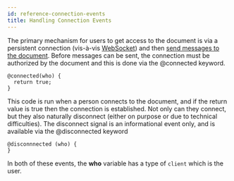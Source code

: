 ```yaml
---
id: reference-connection-events
title: Handling Connection Events
---
```


The primary mechanism for users to get access to the document is via a persistent connection (vis-à-vis [WebSocket](https://developer.mozilla.org/en-US/docs/Web/API/WebSockets_API)) and then [send messages to the document](/docs/reference-channels-handlers-futures). Before messages can be sent, the connection must be authorized by the document and this is done via the @connected keyword.

```adama
@connected(who) {
  return true;
}
```

This code is run when a person connects to the document, and if the return value is true then the connection is established. Not only can they connect, but they also naturally disconnect (either on purpose or due to technical difficulties). The disconnect signal is an informational event only, and is available via the @disconnected keyword

```adama
@disconnnected (who) {	
}
```

In both of these events, the **who** variable has a type of ```client``` which is the user.
